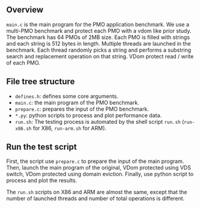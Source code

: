 ## Overview
`main.c` is the main program for the PMO application benchmark. We use a multi-PMO benchmark and protect each PMO with a vdom like prior study. The benchmark has 64 PMOs of 2MB size. Each PMO is filled with strings and each string is 512 bytes in length. Multiple threads are launched in the benchmark.  Each thread randomly picks a string and
performs a substring search and replacement operation on that string. VDom protect read / write of each PMO. 

## File tree structure
- `defines.h`: defines some core arguments.
- `main.c`: the main program of the PMO benchmark.
- `prepare.c`: prepares the input of the PMO benchmark.
- `*.py`: python scripts to process and plot performance data.
- `run.sh`: The testing process is automated by the shell script `run.sh` (`run-x86.sh` for X86, `run-arm.sh` for ARM).

## Run the test script
First, the script use `prepare.c` to prepare the input of the main program. Then, launch the main program of the original, VDom protected using VDS switch, VDom protected using domain eviction. Finally, use python script to process and plot the results. 

The `run.sh` scripts on X86 and ARM are almost the same, except that the number of launched threads and number of total operations is different. 